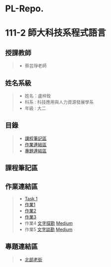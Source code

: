 # PL-Repo.

# 111-2 師大科技系程式語言
## 授課教師
> * 蔡芸琤老師
## 姓名系級
> * 姓名：盧梓銓
> * 科系 : 科技應用與人力資源發展學系
> * 年級 : 大二
## 目錄
> * [課程筆記區](#課程筆記區)
> * [作業連結區](#作業連結區)
> * [專題連結區](#專題連結區)
## 課程筆記區
## 作業連結區
> * [Task 1](https://github.com/JJJJacky/PL-Repo./blob/8ae80a06d1652b84b819899b4d0a3af91fa2c85c/Untitled.ipynb) 
> * [作業1](https://github.com/JJJJacky/PL-Repo./blob/main/%E4%BD%9C%E6%A5%AD1.ipynb)
> * [作業2](https://github.com/JJJJacky/PL-Repo./blob/main/%E4%BD%9C%E6%A5%AD2.ipynb)
> * [作業3](https://github.com/JJJJacky/PL-Repo./blob/main/%E4%BD%9C%E6%A5%AD3/Untitled.ipynb)
> * 作業4
> [文字探勘](https://github.com/JJJJacky/PL-Repo./blob/main/%E4%BD%9C%E6%A5%AD%E5%9B%9B.ipynb)
> [Medium](https://medium.com/@41071222h/%E5%8F%B0%E7%81%A3%E6%8B%89%E9%BA%B5%E6%8E%A8%E8%96%A6-4ef349e1ff08)
> * 作業5
> [文字談勘](https://github.com/JJJJacky/PL-Repo./blob/main/HW5.ipynb)
> [Medium](https://medium.com/@41071222h/%E6%B9%96%E4%BA%BA%E5%8B%87%E5%A3%AB%E6%AF%94%E8%B3%BD%E8%A9%95%E8%AB%96-82a21771b09e)

## 專題連結區
> * [北部老街](https://github.com/JJJJacky/PL-Repo./blob/main/%E5%8C%97%E9%83%A8.ipynb)
